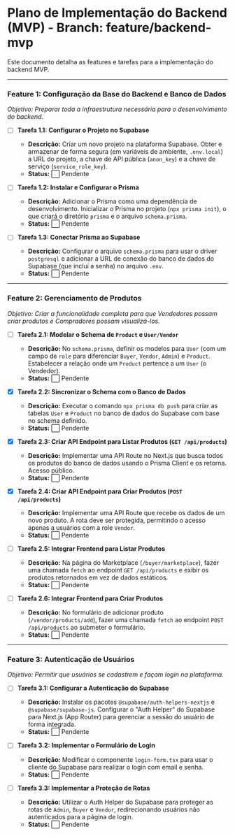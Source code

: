 # Plano de Implementação do Backend (MVP) - Branch: feature/backend-mvp

Este documento detalha as features e tarefas para a implementação do backend MVP.

---

### **Feature 1: Configuração da Base do Backend e Banco de Dados**

*Objetivo: Preparar toda a infraestrutura necessária para o desenvolvimento do backend.*

- [ ] **Tarefa 1.1: Configurar o Projeto no Supabase**
    - **Descrição:** Criar um novo projeto na plataforma Supabase. Obter e armazenar de forma segura (em variáveis de ambiente, `.env.local`) a URL do projeto, a chave de API pública (`anon_key`) e a chave de serviço (`service_role_key`).
    - **Status:** ⬜️ Pendente

- [ ] **Tarefa 1.2: Instalar e Configurar o Prisma**
    - **Descrição:** Adicionar o Prisma como uma dependência de desenvolvimento. Inicializar o Prisma no projeto (`npx prisma init`), o que criará o diretório `prisma` e o arquivo `schema.prisma`.
    - **Status:** ⬜️ Pendente

- [ ] **Tarefa 1.3: Conectar Prisma ao Supabase**
    - **Descrição:** Configurar o arquivo `schema.prisma` para usar o driver `postgresql` e adicionar a URL de conexão do banco de dados do Supabase (que inclui a senha) no arquivo `.env`.
    - **Status:** ⬜️ Pendente

---

### **Feature 2: Gerenciamento de Produtos**

*Objetivo: Criar a funcionalidade completa para que Vendedores possam criar produtos e Compradores possam visualizá-los.*

- [ ] **Tarefa 2.1: Modelar o Schema de `Product` e `User/Vendor`**
    - **Descrição:** No `schema.prisma`, definir os modelos para `User` (com um campo de `role` para diferenciar `Buyer`, `Vendor`, `Admin`) e `Product`. Estabelecer a relação onde um `Product` pertence a um `User` (o Vendedor).
    - **Status:** ⬜️ Pendente

- [x] **Tarefa 2.2: Sincronizar o Schema com o Banco de Dados**
    - **Descrição:** Executar o comando `npx prisma db push` para criar as tabelas `User` e `Product` no banco de dados do Supabase com base no schema definido.
    - **Status:** ⬜️ Pendente

- [x] **Tarefa 2.3: Criar API Endpoint para Listar Produtos (`GET /api/products`)**
    - **Descrição:** Implementar uma API Route no Next.js que busca todos os produtos do banco de dados usando o Prisma Client e os retorna. Acesso público.
    - **Status:** ⬜️ Pendente

- [x] **Tarefa 2.4: Criar API Endpoint para Criar Produtos (`POST /api/products`)**
    - **Descrição:** Implementar uma API Route que recebe os dados de um novo produto. A rota deve ser protegida, permitindo o acesso apenas a usuários com a role `Vendor`.
    - **Status:** ⬜️ Pendente

- [ ] **Tarefa 2.5: Integrar Frontend para Listar Produtos**
    - **Descrição:** Na página do Marketplace (`/buyer/marketplace`), fazer uma chamada `fetch` ao endpoint `GET /api/products` e exibir os produtos retornados em vez de dados estáticos.
    - **Status:** ⬜️ Pendente

- [ ] **Tarefa 2.6: Integrar Frontend para Criar Produtos**
    - **Descrição:** No formulário de adicionar produto (`/vendor/products/add`), fazer uma chamada `fetch` ao endpoint `POST /api/products` ao submeter o formulário.
    - **Status:** ⬜️ Pendente

---

### **Feature 3: Autenticação de Usuários**

*Objetivo: Permitir que usuários se cadastrem e façam login na plataforma.*

- [ ] **Tarefa 3.1: Configurar a Autenticação do Supabase**
    - **Descrição:** Instalar os pacotes `@supabase/auth-helpers-nextjs` e `@supabase/supabase-js`. Configurar o "Auth Helper" do Supabase para Next.js (App Router) para gerenciar a sessão do usuário de forma integrada.
    - **Status:** ⬜️ Pendente

- [ ] **Tarefa 3.2: Implementar o Formulário de Login**
    - **Descrição:** Modificar o componente `login-form.tsx` para usar o cliente do Supabase para realizar o login com email e senha.
    - **Status:** ⬜️ Pendente

- [ ] **Tarefa 3.3: Implementar a Proteção de Rotas**
    - **Descrição:** Utilizar o Auth Helper do Supabase para proteger as rotas de `Admin`, `Buyer` e `Vendor`, redirecionando usuários não autenticados para a página de login.
    - **Status:** ⬜️ Pendente
